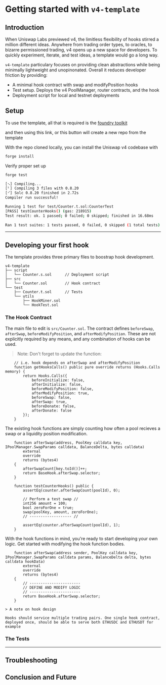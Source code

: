 # Getting started with `v4-template`

## Introduction

When Uniswap Labs previewed v4, the limitless flexibility of hooks stirred a million different ideas. Anywhere from trading order types, to oracles, to bizarre permissioned trading, v4 opens up a new space for developers. To quickly experiment, iterate, and test ideas, a template would go a long way. 

`v4-template` particulary focuses on providing clean abstractions while being minimally lightweight and unopinonated. Overall it reduces developer friction by providing:

* A minimal hook contract with swap and modifyPosition hooks
* Test setup. Deploys the v4 PoolManager, router contracts, and the hook
* Deployment script for local and testnet deployments

## Setup

To use the template, all that is required is the [foundry toolkit](https://book.getfoundry.sh)

and then using this link, or this button will create a new repo from the template

With the repo cloned locally, you can install the Uniswap v4 codebase with 

```bash
forge install
```

Verify proper set up

```bash
forge test
```

```bash
[⠢] Compiling...
[⠃] Compiling 3 files with 0.8.20
[⠊] Solc 0.8.20 finished in 2.72s
Compiler run successful!

Running 1 test for test/Counter.t.sol:CounterTest
[PASS] testCounterHooks() (gas: 218915)
Test result: ok. 1 passed; 0 failed; 0 skipped; finished in 16.68ms
 
Ran 1 test suites: 1 tests passed, 0 failed, 0 skipped (1 total tests)
```

---

## Developing your first hook

The template provides three primary files to boostrap hook development.

```
v4-template
├── script
│   └── Counter.s.sol      // Deployment script
├── src
│   └── Counter.sol        // Hook contract
└── test
    ├── Counter.t.sol      // Tests
    └── utils
        ├── HookMiner.sol
        └── HookTest.sol
```



### The Hook Contract

The main file to edit is `src/Counter.sol`. The contract defines `beforeSwap`, `afterSwap`, `beforeModifyPosition`, and `afterModifyPosition`. These are not explicitly required by any means, and any combination of hooks can be used.

> Note: Don't forget to update the function:

```solidity
    // i.e. hook depends on afterSwap and afterModifyPosition
    function getHooksCalls() public pure override returns (Hooks.Calls memory) {
        return Hooks.Calls({
            beforeInitialize: false,
            afterInitialize: false,
            beforeModifyPosition: false,
            afterModifyPosition: true,
            beforeSwap: false,
            afterSwap: true,
            beforeDonate: false,
            afterDonate: false
        });
    }
```

The existing hook functions are simply counting how often a pool recieves a swap or a liquidity position modification.

```solidity
    function afterSwap(address, PoolKey calldata key, IPoolManager.SwapParams calldata, BalanceDelta, bytes calldata)
        external
        override
        returns (bytes4)
    {
        afterSwapCount[key.toId()]++;
        return BaseHook.afterSwap.selector;
    }
```

```solidity
    function testCounterHooks() public {
        assertEq(counter.afterSwapCount(poolId), 0);

        // Perform a test swap //
        int256 amount = 100;
        bool zeroForOne = true;
        swap(poolKey, amount, zeroForOne);
        // ------------------- //

        assertEq(counter.afterSwapCount(poolId), 1);
    }
```

With the hook functions in mind, you're ready to start developing your own logic. Get started with modifying the hook function bodies.

```solidity
    function afterSwap(address sender, PoolKey calldata key, IPoolManager.SwapParams calldata params, BalanceDelta delta, bytes calldata hookData)
        external
        override
        returns (bytes4)
    {
        // -----------------------
        // DEFINE AND MODIFY LOGIC
        // -----------------------
        return BaseHook.afterSwap.selector;
    }

> A note on hook design

Hooks should service multiple trading pairs. One single hook contract, deployed once, should be able to serve both ETHUSDC and ETHUSDT for example

```

### The Tests

---

## Troubleshooting

## Conclusion and Future